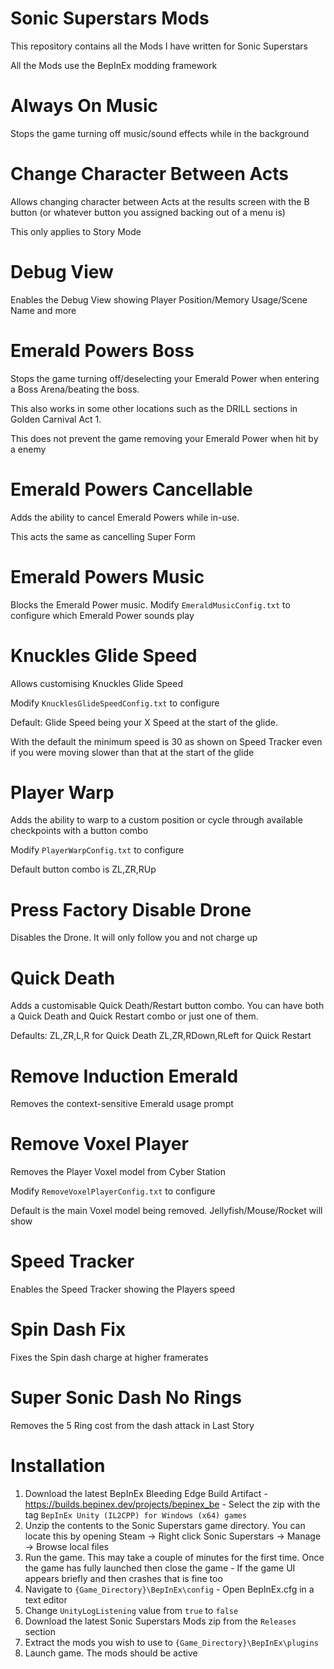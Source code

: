 # Sonic Superstars Mods
This repository contains all the Mods I have written for Sonic Superstars

All the Mods use the BepInEx modding framework

# Always On Music
Stops the game turning off music/sound effects while in the background

# Change Character Between Acts
Allows changing character between Acts at the results screen with the B button (or whatever button you assigned backing out of a menu is)

This only applies to Story Mode

# Debug View
Enables the Debug View showing Player Position/Memory Usage/Scene Name and more 

# Emerald Powers Boss
Stops the game turning off/deselecting your Emerald Power when entering a Boss Arena/beating the boss.

This also works in some other locations such as the DRILL sections in Golden Carnival Act 1.

This does not prevent the game removing your Emerald Power when hit by a enemy

# Emerald Powers Cancellable
Adds the ability to cancel Emerald Powers while in-use.

This acts the same as cancelling Super Form

# Emerald Powers Music
Blocks the Emerald Power music.
Modify `EmeraldMusicConfig.txt` to configure which Emerald Power sounds play

# Knuckles Glide Speed
Allows customising Knuckles Glide Speed

Modify `KnucklesGlideSpeedConfig.txt` to configure

Default: Glide Speed being your X Speed at the start of the glide.

With the default the minimum speed is 30 as shown on Speed Tracker even if you were moving slower than that at the start of the glide

# Player Warp
Adds the ability to warp to a custom position or cycle through available checkpoints with a button combo

Modify `PlayerWarpConfig.txt` to configure

Default button combo is ZL,ZR,RUp

# Press Factory Disable Drone
Disables the Drone. It will only follow you and not charge up

# Quick Death
Adds a customisable Quick Death/Restart button combo.
You can have both a Quick Death and Quick Restart combo or just one of them.

Defaults:
ZL,ZR,L,R for Quick Death
ZL,ZR,RDown,RLeft for Quick Restart

# Remove Induction Emerald
Removes the context-sensitive Emerald usage prompt

# Remove Voxel Player
Removes the Player Voxel model from Cyber Station

Modify `RemoveVoxelPlayerConfig.txt` to configure

Default is the main Voxel model being removed. Jellyfish/Mouse/Rocket will show

# Speed Tracker
Enables the Speed Tracker showing the Players speed

# Spin Dash Fix
Fixes the Spin dash charge at higher framerates

# Super Sonic Dash No Rings
Removes the 5 Ring cost from the dash attack in Last Story

# Installation
1. Download the latest BepInEx Bleeding Edge Build Artifact - https://builds.bepinex.dev/projects/bepinex_be - Select the zip with the tag `BepInEx Unity (IL2CPP) for Windows (x64) games`
2. Unzip the contents to the Sonic Superstars game directory. You can locate this by opening Steam -> Right click Sonic Superstars -> Manage -> Browse local files
3. Run the game. This may take a couple of minutes for the first time. Once the game has fully launched then close the game - If the game UI appears briefly and then crashes that is fine too
4. Navigate to `{Game_Directory}\BepInEx\config` - Open BepInEx.cfg in a text editor
5. Change `UnityLogListening` value from `true` to `false`
6. Download the latest Sonic Superstars Mods zip from the `Releases` section
7. Extract the mods you wish to use to `{Game_Directory}\BepInEx\plugins`
8. Launch game. The mods should be active
